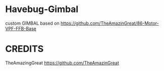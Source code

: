 # Havebug-Gimbal
custom GIMBAL based on https://github.com/TheAmazinGreat/86-Motor-VPF-FFB-Base

# CREDITS
TheAmazingGreat https://github.com/TheAmazinGreat
